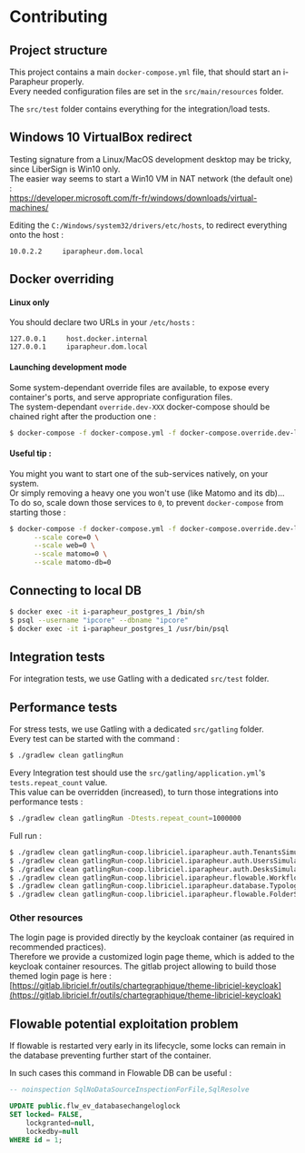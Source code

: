 Contributing
============

## Project structure

This project contains a main `docker-compose.yml` file, that should start an i-Parapheur properly.  
Every needed configuration files are set in the `src/main/resources` folder.

The `src/test` folder contains everything for the integration/load tests.

## Windows 10 VirtualBox redirect

Testing signature from a Linux/MacOS development desktop may be tricky, since LiberSign is Win10 only.  
The easier way seems to start a Win10 VM in NAT network (the default one) :   
https://developer.microsoft.com/fr-fr/windows/downloads/virtual-machines/

Editing the `C:/Windows/system32/drivers/etc/hosts`, to redirect everything onto the host :

```
10.0.2.2     iparapheur.dom.local
```

## Docker overriding

#### Linux only

You should declare two URLs in your `/etc/hosts` :

```
127.0.0.1     host.docker.internal
127.0.0.1     iparapheur.dom.local
```

#### Launching development mode

Some system-dependant override files are available, to expose every container's ports, and serve appropriate configuration files.  
The system-dependant `override.dev-XXX` docker-compose should be chained right after the production one :

```bash
$ docker-compose -f docker-compose.yml -f docker-compose.override.dev-linux.yml up
```

#### Useful tip :

You might you want to start one of the sub-services natively, on your system.  
Or simply removing a heavy one you won't use (like Matomo and its db)...   
To do so, scale down those services to `0`, to prevent `docker-compose` from starting those :

```bash
$ docker-compose -f docker-compose.yml -f docker-compose.override.dev-linux.yml up \
      --scale core=0 \
      --scale web=0 \
      --scale matomo=0 \
      --scale matomo-db=0
```

## Connecting to local DB

```bash
$ docker exec -it i-parapheur_postgres_1 /bin/sh
$ psql --username "ipcore" --dbname "ipcore"
$ docker exec -it i-parapheur_postgres_1 /usr/bin/psql
```

## Integration tests

For integration tests, we use Gatling with a dedicated `src/test` folder.  


## Performance tests

For stress tests, we use Gatling with a dedicated `src/gatling` folder.  
Every test can be started with the command :

```bash
$ ./gradlew clean gatlingRun
```

Every Integration test should use the `src/gatling/application.yml`'s `tests.repeat_count` value.  
This value can be overridden (increased), to turn those integrations into performance tests :

```bash
$ ./gradlew clean gatlingRun -Dtests.repeat_count=1000000
```

Full run :

```bash
$ ./gradlew clean gatlingRun-coop.libriciel.iparapheur.auth.TenantsSimulation -Dtests.repeat_count=2
$ ./gradlew clean gatlingRun-coop.libriciel.iparapheur.auth.UsersSimulation -Dtests.repeat_count=200
$ ./gradlew clean gatlingRun-coop.libriciel.iparapheur.auth.DesksSimulation -Dtests.repeat_count=10
$ ./gradlew clean gatlingRun-coop.libriciel.iparapheur.flowable.WorkflowSimulation -Dtests.repeat_count=10
$ ./gradlew clean gatlingRun-coop.libriciel.iparapheur.database.TypologySimulation -Dtests.repeat_count=10
$ ./gradlew clean gatlingRun-coop.libriciel.iparapheur.flowable.FolderSimulation -Dtests.repeat_count=500
```

### Other resources

The login page is provided directly by the keycloak container (as required in recommended practices).   
Therefore we provide a customized login page theme, which is added to the keycloak container resources. The gitlab project allowing to build those themed login
page is
here : [https://gitlab.libriciel.fr/outils/chartegraphique/theme-libriciel-keycloak](https://gitlab.libriciel.fr/outils/chartegraphique/theme-libriciel-keycloak)

## Flowable potential exploitation problem

If flowable is restarted very early in its lifecycle, some locks can remain in the database preventing further start of the container.

In such cases this command in Flowable DB can be useful :

```sql
-- noinspection SqlNoDataSourceInspectionForFile,SqlResolve

UPDATE public.flw_ev_databasechangeloglock
SET locked= FALSE,
    lockgranted=null,
    lockedby=null
WHERE id = 1;
```
